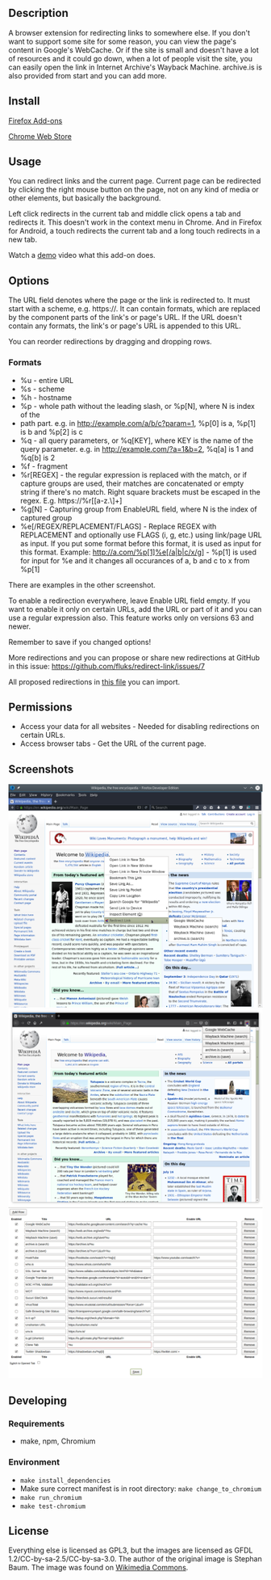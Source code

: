 ## Description

A browser extension for redirecting links to somewhere else. If you don't want
to support some site for some reason, you can view the page's content in
Google's WebCache. Or if the site is small and doesn't have a lot of resources
and it could go down, when a lot of people visit the site, you can easily open
the link in Internet Archive's Wayback Machine. archive.is is also provided
from start and you can add more.

## Install

[Firefox Add-ons](https://addons.mozilla.org/en-US/firefox/addon/redirect-link/)

[Chrome Web Store](https://chrome.google.com/webstore/detail/redirect-link/jlmiipndkcgobnpmcdhinopedkkejkek)

## Usage

You can redirect links and the current page. Current page can be redirected by
clicking the right mouse button on the page, not on any kind of media or other
elements, but basically the background.

Left click redirects in the current tab and middle click opens a tab and
redirects it. This doesn't work in the context menu in Chrome. And in Firefox
for Android, a touch redirects the current tab and a long touch redirects in a
new tab.

Watch a [demo](https://fluks.github.io/redirect-link/) video what this
add-on does.

## Options

The URL field denotes where the page or the link is redirected to. It must start
with a scheme, e.g. https://. It can contain formats, which are replaced by the
component parts of the link's or page's URL. If the URL doesn't contain any
formats, the link's or page's URL is appended to this URL.

You can reorder redirections by dragging and dropping rows.

### Formats

* %u - entire URL
* %s - scheme
* %h - hostname
* %p - whole path without the leading slash, or %p[N], where N is index of the
* path part. e.g. in http://example.com/a/b/c?param=1, %p[0] is a, %p[1] is b and
%p[2] is c
* %q - all query parameters, or %q[KEY], where KEY is the name of the query
parameter. e.g. in http://example.com/?a=1&b=2, %q[a] is 1 and %q[b] is 2
* %f - fragment
* %r[REGEX] - the regular expression is replaced with the match, or if capture groups are used, their matches are concatenated or empty string if there's no match. Right square brackets must be escaped in the regex. E.g. https://%r[[a-z.\\]+]
* %g[N] - Capturing group from EnableURL field, where N is the index of captured group
* %e[/REGEX/REPLACEMENT/FLAGS] - Replace REGEX with REPLACEMENT and optionally use FLAGS (i, g, etc.) using link/page URL as input. If you put some format before this format, it is used as input for this format. Example: http://a.com/%p[1]%e[/a|b|c/x/g] - %p[1] is used for input for %e and it changes all occurances of a, b and c to x from %p[1]

There are examples in the other screenshot.

To enable a redirection everywhere, leave Enable URL field empty. If you want to
enable it only on certain URLs, add the URL or part of it and you can use a
regular expression also. This feature works only on versions 63 and newer.

Remember to save if you changed options!

More redirections and you can propose or share new redirections at GitHub in
this issue: https://github.com/fluks/redirect-link/issues/7

All proposed redirections in [this file](https://github.com/fluks/redirect-link/raw/master/redirect-link_settings.json)
you can import.

## Permissions

* Access your data for all websites - Needed for disabling redirections on
  certain URLs.
* Access browser tabs - Get the URL of the current page.

## Screenshots

![Menu](screenshot_menu.png)
![Popup](screenshot_popup.png)
![Options](screenshot_options.png)

## Developing

### Requirements

* make, npm, Chromium

### Environment

* ```make install_dependencies```
* Make sure correct manifest is in root directory: ```make change_to_chromium```
* ```make run_chromium```
* ```make test-chromium```

## License

Everything else is licensed as GPL3, but the images are licensed as
GFDL 1.2/CC-by-sa-2.5/CC-by-sa-3.0. The author of the original
image is Stephan Baum. The image was found on
[Wikimedia Commons](https://commons.wikimedia.org/wiki/File:Disambiguation.svg).
